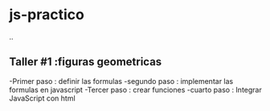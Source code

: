 # js-practico

..

## Taller #1 :figuras geometricas 

-Primer paso : definir las formulas 
-segundo paso : implementar las formulas en javascript
-Tercer paso : crear funciones
-cuarto paso : Integrar JavaScript con html